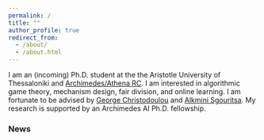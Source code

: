 ```yaml
---
permalink: /
title: ""
author_profile: true
redirect_from: 
  - /about/
  - /about.html
---
```


I am an (incoming) Ph.D. student at the the Aristotle University of Thessaloniki and [Archimedes/Athena RC](https://archimedesai.gr/en/). I am interested in algorithmic game theory, mechanism design, fair division, and online learning. I am fortunate to be advised by [George Christodoulou](https://sites.google.com/view/gchristo) and [Alkmini Sgouritsa](https://sites.google.com/site/alkminisgouritsa). My research is supported by an Archimedes AI Ph.D. fellowship. 


### News 


<br/>
